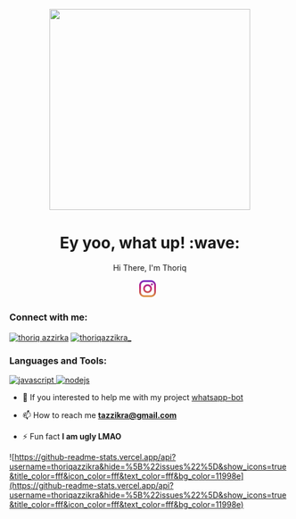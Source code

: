 <p align="center">
<img src="https://avatars.githubusercontent.com/thoriqazzikra" width="360" height="360"/>
</p>
<h1 align='center'> Ey yoo, what up! :wave:</h1>
<p align='center'>Hi There, I'm Thoriq</p>
<p align='center'>
<a href="https://instagram.com/thoriqazzikra_"><img height="30" src="https://github.com/ArugaZ/ArugaZ/blob/main/images/instagram.svg?raw=true"></a>&nbsp;&nbsp;
</p>

<h3 align="left">Connect with me:</h3>
<p align="left">
<a href="https://fb.com/thoriq azzirka" target="blank"><img align="center" src="https://facebook.com/thoriq.azzikra.18" alt="thoriq azzirka" height="30" width="40" /></a>
<a href="https://instagram.com/thoriqazzikra_" target="blank"><img align="center" src="https://cdn.jsdelivr.net/npm/simple-icons@3.0.1/icons/instagram.svg" alt="thoriqazzikra_" height="30" width="40" /></a>
</p>

<h3 align="left">Languages and Tools:</h3>
<p align="left"> <a href="https://developer.mozilla.org/en-US/docs/Web/JavaScript" target="_blank"> <img src="https://devicons.github.io/devicon/devicon.git/icons/javascript/javascript-original.svg" alt="javascript" width="40" height="40"/> </a> <a href="https://nodejs.org" target="_blank"> <img src="https://devicons.github.io/devicon/devicon.git/icons/nodejs/nodejs-original-wordmark.svg" alt="nodejs" width="40" height="40"/> </a> </p>

- 🤝 If you interested to help me with my project [whatsapp-bot](https://github.com/thoriqazzikra/whatsapp-bot2)

- 📫 How to reach me **tazzikra@gmail.com**

- ⚡ Fun fact **I am ugly LMAO**


![https://github-readme-stats.vercel.app/api?username=thoriqazzikra&hide=%5B%22issues%22%5D&show_icons=true&title_color=fff&icon_color=fff&text_color=fff&bg_color=11998e](https://github-readme-stats.vercel.app/api?username=thoriqazzikra&hide=%5B%22issues%22%5D&show_icons=true&title_color=fff&icon_color=fff&text_color=fff&bg_color=11998e)

